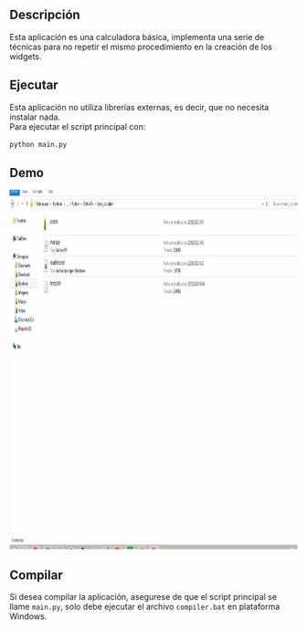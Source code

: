 ## Descripción

Esta aplicación es una calculadora básica, implementa una serie de técnicas para no repetir el mismo procedimiento en la creación de los widgets. 

## Ejecutar

Esta aplicación no utiliza librerías externas, es decir, que no necesita instalar nada.  
Para ejecutar el script principal con:  

```bat
python main.py
```

## Demo


<p align="center">
	<img src="../../assets/gif/basic_calculator/run.gif" alt="gif" width="900" height="630">
</p>


## Compilar

Si desea compilar la aplicación, asegurese de que el script principal se llame `main.py`, solo debe ejecutar el archivo `compiler.bat` en plataforma Windows.


